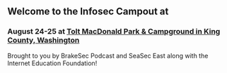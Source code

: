 ## Welcome to the Infosec Campout at 

### August 24-25 at [Tolt MacDonald Park & Campground in King County, Washington](https://www.kingcounty.gov/services/parks-recreation/parks/parks-and-natural-lands/popular-parks/toltmacdonald.aspx)

Brought to you by BrakeSec Podcast and SeaSec East along with the Internet Education Foundation!
